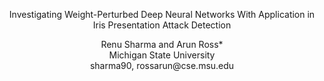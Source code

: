 <p align="center">
    Investigating Weight-Perturbed Deep Neural Networks With Application in Iris
Presentation Attack Detection
</p>
<p align="center">
  Renu Sharma and Arun Ross* <br>
Michigan State University<br>
sharma90, rossarun@cse.msu.edu
</p>
